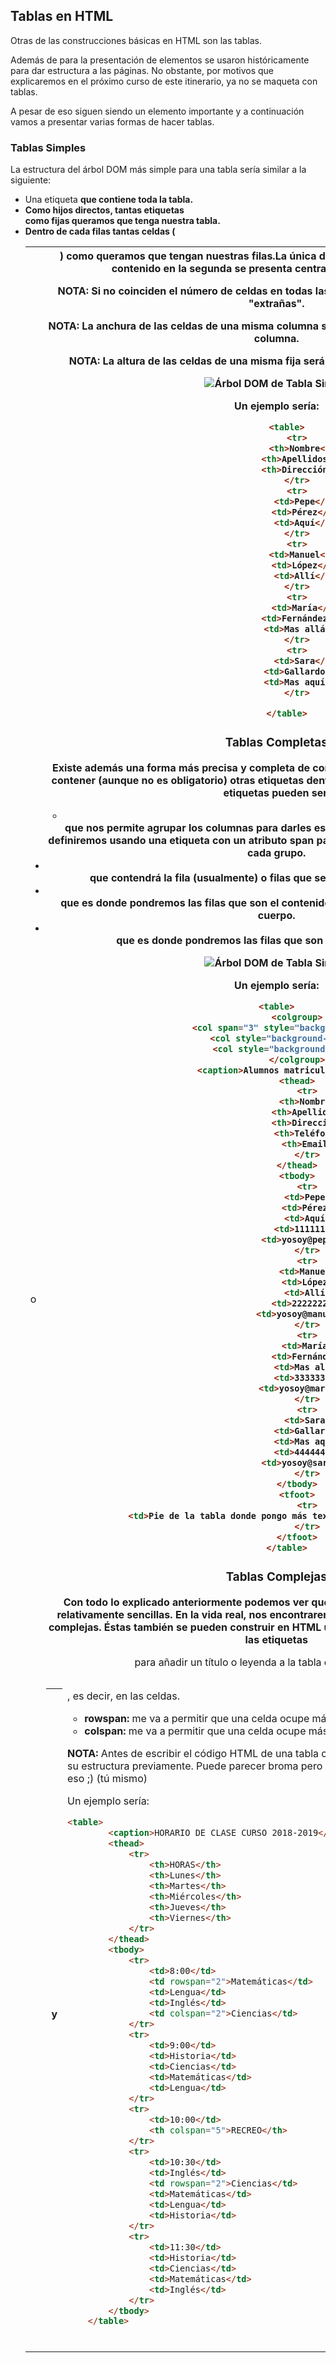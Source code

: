 ## Tablas en HTML

Otras de las construcciones básicas en HTML son las tablas.

Además de para la presentación de elementos se usaron históricamente para dar estructura a las páginas. No obstante, por motivos que explicaremos en el próximo curso de este itinerario, ya no se maqueta con tablas.

A pesar de eso siguen siendo un elemento importante y a continuación vamos a presentar varias formas de hacer tablas.

### Tablas Simples

La estructura del árbol DOM más simple para una tabla sería similar a la siguiente:

- Una etiqueta **<table>** que contiene toda la tabla.
- Como hijos directos, tantas etiquetas **<tr>** como fijas queramos que tenga nuestra tabla.
- Dentro de cada filas tantas celdas (**<td>** o **<th>**) como queramos que tengan nuestras filas.La única diferencia entre estas dos es que el contenido en la segunda se presenta centrado y el texto en negrita.

**NOTA:** Si no coinciden el número de celdas en todas las filas veremos que sucecen cosas "extrañas".

**NOTA:** La anchura de las celdas de una misma columna será la anchura de la más ancha de la columna.

**NOTA:** La altura de las celdas de una misma fija será la altura de la más alta de la fila.

![Árbol DOM de Tabla Simple](./img/tables.png)

Un ejemplo sería:

```html
    <table>
        <tr>
            <th>Nombre</th>
            <th>Apellidos</th>
            <th>Dirección</th>
        </tr>
        <tr>
            <td>Pepe</td>
            <td>Pérez</td>
            <td>Aquí</td>
        </tr>
        <tr>
            <td>Manuel</td>
            <td>López</td>
            <td>Allí</td>
        </tr>
        <tr>
            <td>María</td>
            <td>Fernández</td>
            <td>Mas allá</td>
        </tr>
        <tr>
            <td>Sara</td>
            <td>Gallardo</td>
            <td>Mas aquí</td>
        </tr>

    </table>
```

### Tablas Completas

Existe además una forma más precisa y completa de construir tablas. Una forma que puede contener (aunque no es obligatorio) otras etiquetas dentro de la etiqueta raíz **<table>**. Estas nuevas etiquetas pueden ser:

- **<colgroup>** que nos permite agrupar los columnas para darles estilos. Cada uno de esos grupos lo definiremos usando una etiqueta **<col>** con un atributo **span** para definir el número de columnas de cada grupo.
- **<caption>** para añadir un título o leyenda a la tabla en la parte superior.
- **<thead>** que contendrá la fila (usualmente) o filas que sean la cabecera de una tabla.
- **<tbody>** que es donde pondremos las filas que son el contenido propiamente dicho de la tabla. El cuerpo.
- **<tfoot>** que es donde pondremos las filas que son el pie de nuestra tabla.

![Árbol DOM de Tabla Simple](./img/complex_table.png)

Un ejemplo sería:

```html
<table>
        <colgroup>
            <col span="3" style="background-color: grey">
            <col style="background-color: yellow">
            <col style="background-color: green">
        </colgroup>
        <caption>Alumnos matriculados</caption>
        <thead>
            <tr>
                <th>Nombre</th>
                <th>Apellidos</th>
                <th>Dirección</th>
                <th>Teléfono</th>
                <th>Email</th>
            </tr>
        </thead>
        <tbody>
            <tr>
                <td>Pepe</td>
                <td>Pérez</td>
                <td>Aquí</td>
                <td>11111111</td>
                <td>yosoy@pepe.es</td>
            </tr>
            <tr>
                <td>Manuel</td>
                <td>López</td>
                <td>Allí</td>
                <td>222222222</td>
                <td>yosoy@manuel.es</td>
            </tr>
            <tr>
                <td>María</td>
                <td>Fernández</td>
                <td>Mas allá</td>
                <td>33333333</td>
                <td>yosoy@maria.es</td>
            </tr>
            <tr>
                <td>Sara</td>
                <td>Gallardo</td>
                <td>Mas aquí</td>
                <td>44444444</td>
                <td>yosoy@sara.es</td>
            </tr>
        </tbody>
        <tfoot>
            <tr>
                <td>Pie de la tabla donde pongo más texto para que se vea como crecen</td>
            </tr>
        </tfoot>
    </table>
```

### Tablas Complejas

Con todo lo explicado anteriormente podemos ver que las tablas que conseguimos son relativamente sencillas. En la vida real, nos encontraremos con estructuras tabulares más complejas. Éstas también se pueden construir en HTML utilizando los siguientes atributos en las etiquetas **<th>** y **<td>**, es decir, en las celdas.

- **rowspan:** me va a permitir que una celda ocupe más de una fila.
- **colspan:** me va a permitir que una celda ocupe más de una columna.

**NOTA:** Antes de escribir el código HTML de una tabla compleja es recomendable estudiar su estructura previamente. Puede parecer broma pero yo sigo usando papel y lápiz para eso ;) (tú mismo)

Un ejemplo sería:

```html
<table>
        <caption>HORARIO DE CLASE CURSO 2018-2019</caption>
        <thead>
            <tr>
                <th>HORAS</th>
                <th>Lunes</th>
                <th>Martes</th>
                <th>Miércoles</th>
                <th>Jueves</th>
                <th>Viernes</th>
            </tr>
        </thead>
        <tbody>
            <tr>
                <td>8:00</td>
                <td rowspan="2">Matemáticas</td>
                <td>Lengua</td>
                <td>Inglés</td>
                <td colspan="2">Ciencias</td>
            </tr>
            <tr>
                <td>9:00</td>
                <td>Historia</td>
                <td>Ciencias</td>
                <td>Matemáticas</td>
                <td>Lengua</td>
            </tr>
            <tr>
                <td>10:00</td>
                <th colspan="5">RECREO</th>
            </tr>
            <tr>
                <td>10:30</td>
                <td>Inglés</td>
                <td rowspan="2">Ciencias</td>
                <td>Matemáticas</td>
                <td>Lengua</td>
                <td>Historia</td>
            </tr>
            <tr>
                <td>11:30</td>
                <td>Historia</td>
                <td>Ciencias</td>
                <td>Matemáticas</td>
                <td>Inglés</td>
            </tr>
        </tbody>
    </table>
```
